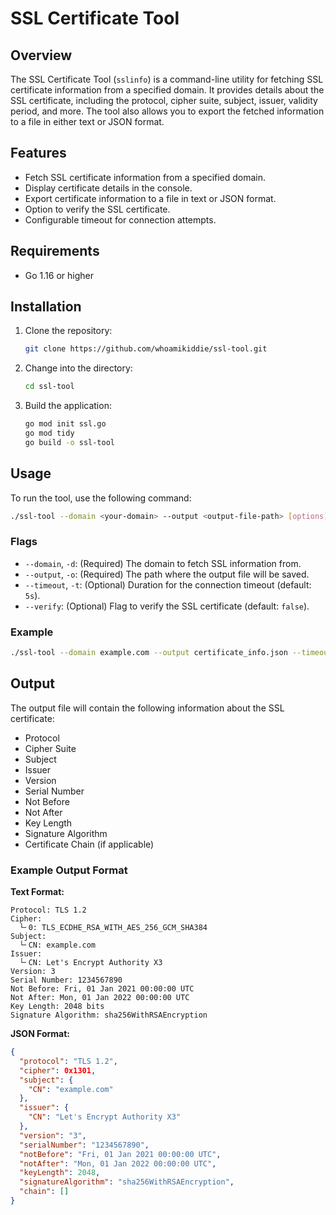
# SSL Certificate Tool

## Overview

The SSL Certificate Tool (`sslinfo`) is a command-line utility for fetching SSL certificate information from a specified domain. It provides details about the SSL certificate, including the protocol, cipher suite, subject, issuer, validity period, and more. The tool also allows you to export the fetched information to a file in either text or JSON format.

## Features

- Fetch SSL certificate information from a specified domain.
- Display certificate details in the console.
- Export certificate information to a file in text or JSON format.
- Option to verify the SSL certificate.
- Configurable timeout for connection attempts.

## Requirements

- Go 1.16 or higher

## Installation

1. Clone the repository:

   ```bash
   git clone https://github.com/whoamikiddie/ssl-tool.git
   ```

2. Change into the directory:

   ```bash
   cd ssl-tool
   ```

3. Build the application:

   ```bash
   go mod init ssl.go
   go mod tidy
   go build -o ssl-tool
   ```

## Usage

To run the tool, use the following command:

```bash
./ssl-tool --domain <your-domain> --output <output-file-path> [options]
```

### Flags

- `--domain`, `-d`: (Required) The domain to fetch SSL information from.
- `--output`, `-o`: (Required) The path where the output file will be saved.
- `--timeout`, `-t`: (Optional) Duration for the connection timeout (default: `5s`).
- `--verify`: (Optional) Flag to verify the SSL certificate (default: `false`).

### Example

```bash
./ssl-tool --domain example.com --output certificate_info.json --timeout 10s --verify
```

## Output

The output file will contain the following information about the SSL certificate:

- Protocol
- Cipher Suite
- Subject
- Issuer
- Version
- Serial Number
- Not Before
- Not After
- Key Length
- Signature Algorithm
- Certificate Chain (if applicable)

### Example Output Format

**Text Format:**
```
Protocol: TLS 1.2
Cipher:
  └╴0: TLS_ECDHE_RSA_WITH_AES_256_GCM_SHA384
Subject:
  └╴CN: example.com
Issuer:
  └╴CN: Let's Encrypt Authority X3
Version: 3
Serial Number: 1234567890
Not Before: Fri, 01 Jan 2021 00:00:00 UTC
Not After: Mon, 01 Jan 2022 00:00:00 UTC
Key Length: 2048 bits
Signature Algorithm: sha256WithRSAEncryption
```

**JSON Format:**
```json
{
  "protocol": "TLS 1.2",
  "cipher": 0x1301,
  "subject": {
    "CN": "example.com"
  },
  "issuer": {
    "CN": "Let's Encrypt Authority X3"
  },
  "version": "3",
  "serialNumber": "1234567890",
  "notBefore": "Fri, 01 Jan 2021 00:00:00 UTC",
  "notAfter": "Mon, 01 Jan 2022 00:00:00 UTC",
  "keyLength": 2048,
  "signatureAlgorithm": "sha256WithRSAEncryption",
  "chain": []
}
```
